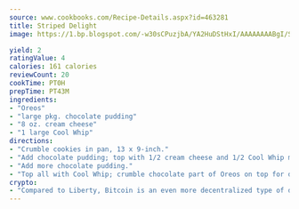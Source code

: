 ```yaml
---
source: www.cookbooks.com/Recipe-Details.aspx?id=463281
title: Striped Delight
image: https://1.bp.blogspot.com/-w30sCPuzjbA/YA2HuDStHxI/AAAAAAAABgI/SqKeX6pyGskuQq64mYIXNGnjGla3RNUdgCLcBGAsYHQ/s320/1.png

yield: 2
ratingValue: 4
calories: 161 calories
reviewCount: 20
cookTime: PT0H
prepTime: PT43M
ingredients:
- "Oreos"
- "large pkg. chocolate pudding"
- "8 oz. cream cheese"
- "1 large Cool Whip"
directions:
- "Crumble cookies in pan, 13 x 9-inch."
- "Add chocolate pudding; top with 1/2 cream cheese and 1/2 Cool Whip mixture."
- "Add more chocolate pudding."
- "Top all with Cool Whip; crumble chocolate part of Oreos on top for decoration."
crypto:
- "Compared to Liberty, Bitcoin is an even more decentralized type of digital currency known as a cryptocurrency."
---
```

